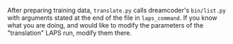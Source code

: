 After preparing training data, `translate.py`  calls dreamcoder's `bin/list.py` with arguments stated at the end of the file in `laps_command`. If you know what you are doing, and would like to modify the parameters of the "translation" LAPS run, modify them there.